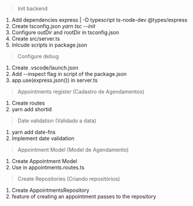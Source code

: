 > Init backend

1. Add dependencies express | -D typescript ts-node-dev @types/express
2. Create tsconfig.json _yarn tsc --init_
3. Configure outDir and rootDir in tsconfig.json
4. Create src/server.ts
5. Inlcude scripts in package.json

> Configure debug

1. Create .vscode/launch.json
2. Add --inspect flag in script of the package.json
3. app.use(express.json()) in server.ts

> Appointments register (Cadastro de Agendamentos)

1. Create routes
2. yarn add shortid

> Date validation (Validado a data)

1. yarn add date-fns
2. Implement date validation

> Appointment Model (Model de Agendamento)

1. Create Appointment Model
2. Use in appointments.routes.ts

> Create Repositories (Criando repositórios)

1. Create AppointmentsRepository
2. feature of creating an appointment passes to the repository
